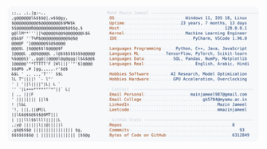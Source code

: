 <picture>
  <source srcset="https://raw.githubusercontent.com/mmazinjameel/mmazinjameel/main/dark_mode.svg?v=1750216274" media="(prefers-color-scheme: dark)">
  <img src="https://raw.githubusercontent.com/mmazinjameel/mmazinjameel/main/light_mode.svg?v=1750216274">
</picture>
